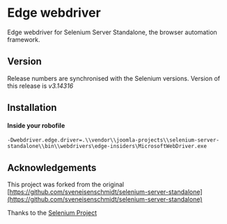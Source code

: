 # Edge webdriver

Edge webdriver for Selenium Server Standalone, the browser automation framework.

## Version
Release numbers are synchronised with the Selenium versions.
Version of this release is *v3.14316* 

## Installation

#### Inside your robofile
```
-Dwebdriver.edge.driver=.\\vendor\\joomla-projects\\selenium-server-standalone\\bin\\webdrivers\edge-insiders\MicrosoftWebDriver.exe
```

## Acknowledgements
This project was forked from the original [https://github.com/sveneisenschmidt/selenium-server-standalone](https://github.com/sveneisenschmidt/selenium-server-standalone)

Thanks to the [Selenium Project](http://docs.seleniumhq.org/)
